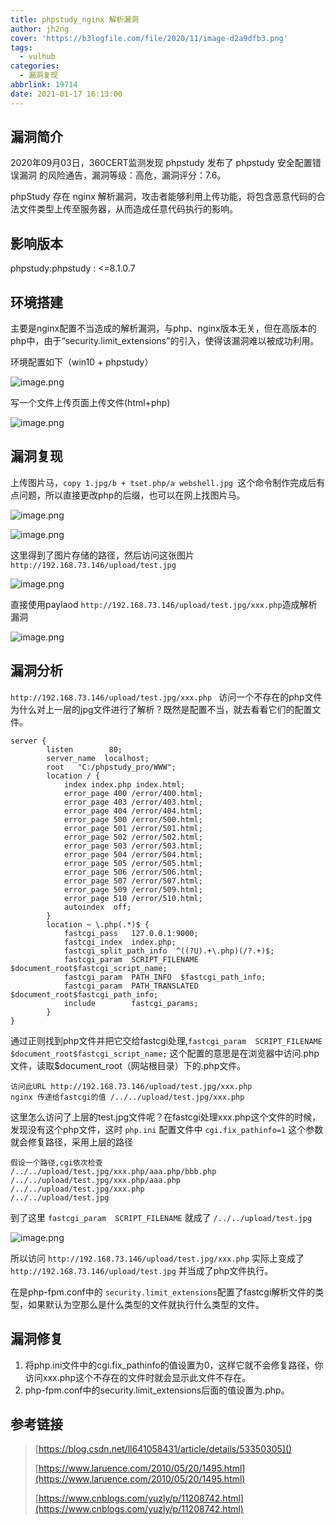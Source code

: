 ```yaml
---
title: phpstudy_nginx 解析漏洞
author: jh2ng
cover: 'https://b3logfile.com/file/2020/11/image-d2a9dfb3.png'
tags:
  - vulhub
categories:
  - 漏洞复现
abbrlink: 19714
date: 2021-01-17 16:13:00
---
```


## 漏洞简介

2020年09月03日，360CERT监测发现 phpstudy 发布了 phpstudy 安全配置错误漏洞 的风险通告，漏洞等级：高危，漏洞评分：7.6。

phpStudy 存在 nginx 解析漏洞，攻击者能够利用上传功能，将包含恶意代码的合法文件类型上传至服务器，从而造成任意代码执行的影响。

## 影响版本

phpstudy:phpstudy : <=8.1.0.7

## 环境搭建

主要是nginx配置不当造成的解析漏洞，与php、nginx版本无关，但在高版本的php中，由于“security.limit_extensions”的引入，使得该漏洞难以被成功利用。

环境配置如下（win10 + phpstudy）

![image.png](https://b3logfile.com/file/2020/11/image-292148ed.png)

写一个文件上传页面上传文件(html+php)

![image.png](https://b3logfile.com/file/2020/11/image-7d89efa0.png)

## 漏洞复现

上传图片马，`copy 1.jpg/b + tset.php/a webshell.jpg `这个命令制作完成后有点问题，所以直接更改php的后缀，也可以在网上找图片马。

![image.png](https://b3logfile.com/file/2020/11/image-f492fef6.png)

![image.png](https://b3logfile.com/file/2020/11/image-37ac7baf.png)

这里得到了图片存储的路径，然后访问这张图片 `http://192.168.73.146/upload/test.jpg`

![image.png](https://b3logfile.com/file/2020/11/image-be3ca030.png)

直接使用paylaod `http://192.168.73.146/upload/test.jpg/xxx.php`造成解析漏洞

![image.png](https://b3logfile.com/file/2020/11/image-d2a9dfb3.png)

## 漏洞分析

`http://192.168.73.146/upload/test.jpg/xxx.php ` 访问一个不存在的php文件为什么对上一层的jpg文件进行了解析？既然是配置不当，就去看看它们的配置文件。

```
server {
        listen        80;
        server_name  localhost;
        root   "C:/phpstudy_pro/WWW";
        location / {
            index index.php index.html;
            error_page 400 /error/400.html;
            error_page 403 /error/403.html;
            error_page 404 /error/404.html;
            error_page 500 /error/500.html;
            error_page 501 /error/501.html;
            error_page 502 /error/502.html;
            error_page 503 /error/503.html;
            error_page 504 /error/504.html;
            error_page 505 /error/505.html;
            error_page 506 /error/506.html;
            error_page 507 /error/507.html;
            error_page 509 /error/509.html;
            error_page 510 /error/510.html;
            autoindex  off;
        }
        location ~ \.php(.*)$ {
            fastcgi_pass   127.0.0.1:9000;
            fastcgi_index  index.php;
            fastcgi_split_path_info  ^((?U).+\.php)(/?.+)$;
            fastcgi_param  SCRIPT_FILENAME  $document_root$fastcgi_script_name;
            fastcgi_param  PATH_INFO  $fastcgi_path_info;
            fastcgi_param  PATH_TRANSLATED  $document_root$fastcgi_path_info;
            include        fastcgi_params;
        }
}
```

通过正则找到php文件并把它交给fastcgi处理,`fastcgi_param  SCRIPT_FILENAME  $document_root$fastcgi_script_name;` 这个配置的意思是在浏览器中访问.php文件，读取$document_root（网站根目录）下的.php文件。

```
访问此URL http://192.168.73.146/upload/test.jpg/xxx.php 
nginx 传递给fastcgi的值 /../../upload/test.jpg/xxx.php
```

这里怎么访问了上层的test.jpg文件呢？在fastcgi处理xxx.php这个文件的时候，发现没有这个php文件，这时 `php.ini` 配置文件中 `cgi.fix_pathinfo=1` 这个参数就会修复路径，采用上层的路径

```
假设一个路径,cgi依次检查
/../../upload/test.jpg/xxx.php/aaa.php/bbb.php
/../../upload/test.jpg/xxx.php/aaa.php
/../../upload/test.jpg/xxx.php
/../../upload/test.jpg
```

到了这里 `fastcgi_param  SCRIPT_FILENAME` 就成了 `/../../upload/test.jpg` 

![image.png](https://b3logfile.com/file/2020/11/image-37f7410c.png)

所以访问 `http://192.168.73.146/upload/test.jpg/xxx.php` 实际上变成了 `http://192.168.73.146/upload/test.jpg` 并当成了php文件执行。

在是php-fpm.conf中的 `security.limit_extensions`配置了fastcgi解析文件的类型，如果默认为空那么是什么类型的文件就执行什么类型的文件。

## 漏洞修复

1. 将php.ini文件中的cgi.fix_pathinfo的值设置为0，这样它就不会修复路径，你访问xxx.php这个不存在的文件时就会显示此文件不存在。
2. php-fpm.conf中的security.limit_extensions后面的值设置为.php。

## 参考链接

> [https://blog.csdn.net/ll641058431/article/details/53350305]()
>
> [https://www.laruence.com/2010/05/20/1495.html](https://www.laruence.com/2010/05/20/1495.html)
>
> [https://www.cnblogs.com/yuzly/p/11208742.html](https://www.cnblogs.com/yuzly/p/11208742.html)
